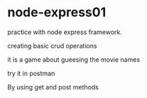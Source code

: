 # node-express01

practice with node express framework.

creating basic crud operations 

it is a game about gueesing the movie names

try it in postman 

By using get and post methods
